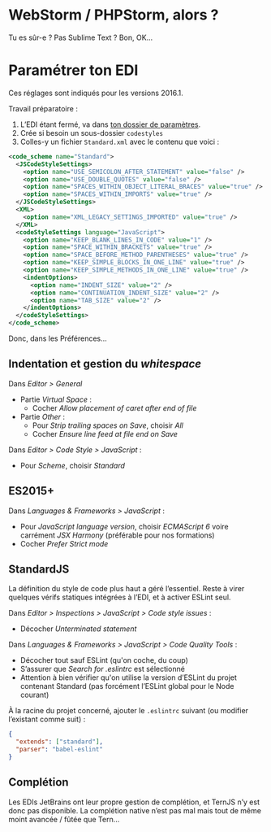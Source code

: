 # WebStorm / PHPStorm, alors ?

Tu es sûr-e ? Pas Sublime Text ?  Bon, OK…

# Paramétrer ton EDI

Ces réglages sont indiqués pour les versions 2016.1.

Travail préparatoire :

1. L’EDI étant fermé, va dans [ton dossier de paramètres](https://www.jetbrains.com/help/phpstorm/2016.1/directories-used-by-phpstorm-to-store-settings-caches-plugins-and-logs.html).
2. Crée si besoin un sous-dossier `codestyles`
3. Colles-y un fichier `Standard.xml` avec le contenu que voici :

```xml
<code_scheme name="Standard">
  <JSCodeStyleSettings>
    <option name="USE_SEMICOLON_AFTER_STATEMENT" value="false" />
    <option name="USE_DOUBLE_QUOTES" value="false" />
    <option name="SPACES_WITHIN_OBJECT_LITERAL_BRACES" value="true" />
    <option name="SPACES_WITHIN_IMPORTS" value="true" />
  </JSCodeStyleSettings>
  <XML>
    <option name="XML_LEGACY_SETTINGS_IMPORTED" value="true" />
  </XML>
  <codeStyleSettings language="JavaScript">
    <option name="KEEP_BLANK_LINES_IN_CODE" value="1" />
    <option name="SPACE_WITHIN_BRACKETS" value="true" />
    <option name="SPACE_BEFORE_METHOD_PARENTHESES" value="true" />
    <option name="KEEP_SIMPLE_BLOCKS_IN_ONE_LINE" value="true" />
    <option name="KEEP_SIMPLE_METHODS_IN_ONE_LINE" value="true" />
    <indentOptions>
      <option name="INDENT_SIZE" value="2" />
      <option name="CONTINUATION_INDENT_SIZE" value="2" />
      <option name="TAB_SIZE" value="2" />
    </indentOptions>
  </codeStyleSettings>
</code_scheme>
```

Donc, dans les Préférences…

## Indentation et gestion du *whitespace*

Dans *Editor > General* 

* Partie *Virtual Space* :
  * Cocher *Allow placement of caret after end of file*
* Partie *Other* :
  * Pour *Strip trailing spaces on Save*, choisir *All*
  * Cocher *Ensure line feed at file end on Save*

Dans *Editor > Code Style > JavaScript* :

* Pour *Scheme*, choisir *Standard*

## ES2015+

Dans *Languages & Frameworks > JavaScript* :

* Pour *JavaScript language version*, choisir *ECMAScript 6* voire carrément *JSX Harmony* (préférable pour nos formations)
* Cocher *Prefer Strict mode*

## StandardJS

La définition du style de code plus haut a géré l’essentiel.  Reste à virer quelques vérifs statiques intégrées à l’EDI, et à activer ESLint seul.

Dans *Editor > Inspections > JavaScript > Code style issues* :

* Décocher *Unterminated statement*

Dans *Languages & Frameworks > JavaScript > Code Quality Tools* :

* Décocher tout sauf ESLint (qu'on coche, du coup)
* S’assurer que *Search for .eslintrc* est sélectionné
* Attention à bien vérifier qu'on utilise la version d’ESLint du projet contenant Standard (pas forcément l’ESLint global pour le Node courant)

À la racine du projet concerné, ajouter le `.eslintrc` suivant (ou modifier l’existant comme suit) :

```json
{
  "extends": ["standard"],
  "parser": "babel-eslint"
}
```

## Complétion

Les EDIs JetBrains ont leur propre gestion de complétion, et TernJS n’y est donc pas disponible.  La complétion native n’est pas mal mais tout de même moint avancée / fûtée que Tern…
